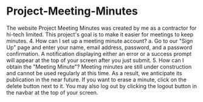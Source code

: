# Project-Meeting-Minutes
The website Project Meeting Minutes was created by me as a contractor for hi-tech limited. This project's goal is to make it easier for meetings to keep minutes.
4. How can I set up a meeting minute account?
a. Go to our "Sign Up" page and enter your name, email address, password, and a password confirmation. A notification displaying either an error or a success prompt will appear at the top of your screen after you just submit.
5. How can I obtain the "Meeting Minute"?
Meeting minutes are still under construction and cannot be used regularly at this time. As a result, we anticipate its publication in the near future.
 If you want to erase a minute, click on the delete button next to it. You may also log out by clicking the logout button in the navbar at the top of your screen. 

